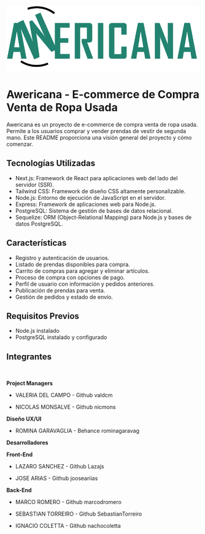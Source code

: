 
<img src='./client/public/assets/logobig.svg' alt="awericana" style="align-items: center">

# Awericana - E-commerce de Compra Venta de Ropa Usada

Awericana es un proyecto de e-commerce de compra venta de ropa usada. Permite a los usuarios comprar y vender prendas de vestir de segunda mano. Este README proporciona una visión general del proyecto y cómo comenzar.

## Tecnologías Utilizadas

- Next.js: Framework de React para aplicaciones web del lado del servidor (SSR).
- Tailwind CSS: Framework de diseño CSS altamente personalizable.
- Node.js: Entorno de ejecución de JavaScript en el servidor.
- Express: Framework de aplicaciones web para Node.js.
- PostgreSQL: Sistema de gestión de bases de datos relacional.
- Sequelize: ORM (Object-Relational Mapping) para Node.js y bases de datos PostgreSQL.

## Características

- Registro y autenticación de usuarios.
- Listado de prendas disponibles para compra.
- Carrito de compras para agregar y eliminar artículos.
- Proceso de compra con opciones de pago.
- Perfil de usuario con información y pedidos anteriores.
- Publicación de prendas para venta.
- Gestión de pedidos y estado de envío.

## Requisitos Previos

- Node.js instalado
- PostgreSQL instalado y configurado

## Integrantes 
</br>
<p><b>Project Managers</b></p>

<ul>
    <li>
        <p>VALERIA  DEL CAMPO - Github <a src="https://github.com/valdcm">valdcm</a></p>
    </li>
    <li>
        <p>NICOLAS MONSALVE - Github <a src="https://github.com/nicmons">nicmons</a></p>
    </li>
</ul>

<p><b>Diseño UX/UI</b></p>
<ul>
    <li>
        ROMINA GARAVAGLIA - Behance <a src="behance">rominagaravag</a>
    </li>
</ul>

<p><b>Desarrolladores</b></p> 

<p><b>Front-End</b></P>
<ul>
    <li>
        <p>LAZARO SANCHEZ - Github <a src="https://github.com/Lazajs">Lazajs </a></p>
    </li>
    <li>
        <p>JOSE ARIAS - Github <a src="https://github.com/jooseariias">jooseariias</a></p>
    </li>
</ul>
<p><b>Back-End</b></p>
<ul>
    <li>
        <p>MARCO ROMERO - Github <a src="https://github.com/marcodromero">marcodromero</a></p>
    </li>
    <li>
        <p>SEBASTIAN TORREIRO - Github <a src="https://github.com/SebastianTorreiro">SebastianTorreiro</a></p>
    </li>
    <li>
        <p>IGNACIO COLETTA - Github <a src="https://github.com/nachocoletta">nachocoletta</a></p>
    </li>
</ul>

